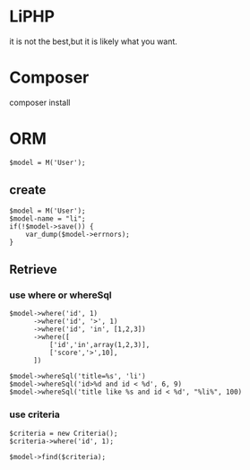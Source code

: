 # LiPHP

it is not the best,but it is likely what you want.

# Composer

composer install

# ORM
```
$model = M('User');
```
## create
```
$model = M('User');
$model-name = "li";
if(!$model->save()) {
    var_dump($model->errnors);
}
```

## Retrieve


### use where or whereSql
```
$model->where('id', 1)
      ->where('id', '>', 1)
      ->where('id', 'in', [1,2,3])
      ->where([
          ['id','in',array(1,2,3)],
          ['score','>',10],
      ])
```
```
$model->whereSql('title=%s', 'li')
$model->whereSql('id>%d and id < %d', 6, 9)
$model->whereSql('title like %s and id < %d', "%li%", 100)
```
### use criteria
```
$criteria = new Criteria();
$criteria->where('id', 1);

$model->find($criteria);
```




